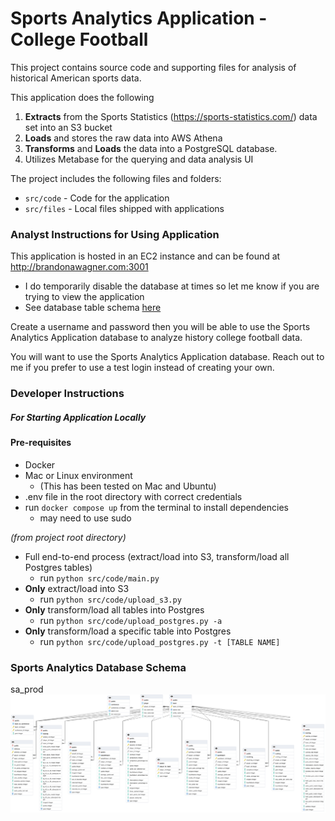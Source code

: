 # Sports Analytics Application - College Football

This project contains source code and supporting files 
for analysis of historical American sports data. 

This application does the following

1. **Extracts** from the Sports Statistics (https://sports-statistics.com/) data set into an S3 bucket
2. **Loads** and stores the raw data into AWS Athena
3. **Transforms** and **Loads** the data into a PostgreSQL database.
4. Utilizes Metabase for the querying and data analysis UI

The project includes the following files and folders:
- `src/code` - Code for the application
- `src/files` - Local files shipped with applications


### Analyst Instructions for Using Application
This application is hosted in an EC2 instance and can be found
at http://brandonawagner.com:3001
- I do temporarily disable the database at times so let me know if you are trying to view the application
- See database table schema [here](./src/files/sa_prod_ERD.png)

Create a username and password then you will be able to use the
Sports Analytics Application database to analyze history college football
data.

You will want to use the Sports Analytics Application database.
Reach out to me if you prefer to use a test login instead of
creating your own.

### Developer Instructions


##### For Starting Application Locally
#### Pre-requisites
- Docker
- Mac or Linux environment
  - (This has been tested on Mac and Ubuntu)
- .env file in the root directory with correct credentials
- run `docker compose up` from the terminal to install dependencies
  - may need to use sudo

_(from project root directory)_

- Full end-to-end process (extract/load into S3, transform/load all Postgres tables)
  - run `python src/code/main.py`
- **Only** extract/load into S3
  - run `python src/code/upload_s3.py`
- **Only** transform/load all tables into Postgres
  - run `python src/code/upload_postgres.py -a`
- **Only** transform/load a specific table into Postgres
  - run `python src/code/upload_postgres.py -t [TABLE NAME]`
  
### **Sports Analytics Database Schema**
sa_prod
    ![Sports Analytics Database Entity-Relationship Diagram](./src/files/sa_prod_ERD.png)




